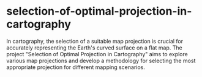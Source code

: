 # selection-of-optimal-projection-in-cartography
In cartography, the selection of a suitable map projection is crucial for accurately representing the Earth's curved surface on a flat map. The project "Selection of Optimal Projection in Cartography" aims to explore various map projections and develop a methodology for selecting the most appropriate projection for different mapping scenarios.
